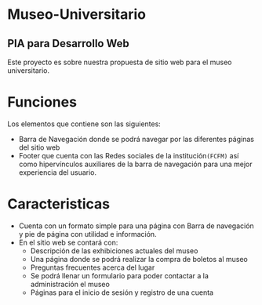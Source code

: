 # Museo-Universitario
## PIA para Desarrollo Web 
Este proyecto es sobre nuestra propuesta de sitio web para el museo universitario.
# Funciones
Los elementos que contiene son las siguientes:
* Barra de Navegación donde se podrá navegar por las diferentes páginas del sitio web
* Footer que cuenta con las Redes sociales de la institución`(FCFM)` así como hipervínculos auxiliares de la barra de navegación para una mejor experiencia del usuario.

# Caracteristicas
- Cuenta con un formato simple para una página con Barra de navegación y pie de página con utilidad e información.
- En el sitio web se contará con: 
    * Descripción de las exhibiciones actuales del museo
    * Una página donde se podrá realizar la compra de boletos al museo
    * Preguntas frecuentes acerca del lugar
    * Se podrá llenar un formulario para poder contactar a la administración el museo
    * Páginas para el inicio de sesión y registro de una cuenta